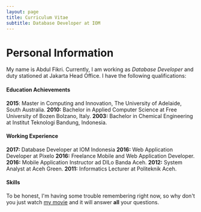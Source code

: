 ```yaml
---
layout: page
title: Curriculum Vitae
subtitle: Database Developer at IOM
---
```

# Personal Information
My name is Abdul Fikri. Currently, I am working as *Database Developer* and duty stationed at Jakarta Head Office. I have the following qualifications:

#### Education Achievements
**2015**: Master in Computing and Innovation, The University of Adelaide, South Australia.
**2010:** Bachelor in Applied Computer Science at Free University of Bozen Bolzano, Italy.
**2003:** Bachelor in Chemical Engineering at Institut Teknologi Bandung, Indonesia.

#### Working Experience
**2017:** Database Developer at IOM Indonesia
**2016:** Web Application Developer at Pixelo
**2016:** Freelance Mobile and Web Application Developer.
**2016:** Mobile Application Instructor ad DILo Banda Aceh.
**2012:** System Analyst at Aceh Green.
**2011:** Informatics Lecturer at Politeknik Aceh.

#### Skills

To be honest, I'm having some trouble remembering right now, so why don't you just watch [my movie](http://en.wikipedia.org/wiki/The_Princess_Bride_%28film%29) and it will answer **all** your questions.
